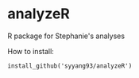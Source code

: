# analyzeR
R package for Stephanie's analyses

How to install: 
```
install_github('syyang93/analyzeR')
```
